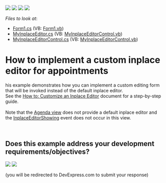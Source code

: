 <!-- default badges list -->
![](https://img.shields.io/endpoint?url=https://codecentral.devexpress.com/api/v1/VersionRange/128635182/17.1.3%2B)
[![](https://img.shields.io/badge/Open_in_DevExpress_Support_Center-FF7200?style=flat-square&logo=DevExpress&logoColor=white)](https://supportcenter.devexpress.com/ticket/details/E4826)
[![](https://img.shields.io/badge/📖_How_to_use_DevExpress_Examples-e9f6fc?style=flat-square)](https://docs.devexpress.com/GeneralInformation/403183)
[![](https://img.shields.io/badge/💬_Leave_Feedback-feecdd?style=flat-square)](#does-this-example-address-your-development-requirementsobjectives)
<!-- default badges end -->
<!-- default file list -->
*Files to look at*:

* [Form1.cs](./CS/SchedulerInplaceEditorExample/Form1.cs) (VB: [Form1.vb](./VB/SchedulerInplaceEditorExample/Form1.vb))
* [MyInplaceEditor.cs](./CS/SchedulerInplaceEditorExample/MyInplaceEditor.cs) (VB: [MyInplaceEditorControl.vb](./VB/SchedulerInplaceEditorExample/MyInplaceEditorControl.vb))
* [MyInplaceEditorControl.cs](./CS/SchedulerInplaceEditorExample/MyInplaceEditorControl.cs) (VB: [MyInplaceEditorControl.vb](./VB/SchedulerInplaceEditorExample/MyInplaceEditorControl.vb))
<!-- default file list end -->
# How to implement a custom inplace editor for appointments


<p>his example demonstrates how you can implement a custom editing form that will be invoked instead of the default inplace editor.<br> See the <a href="http://documentation.devexpress.com/#WindowsForms/CustomDocument2301"><u>How to: Customize an Inplace Editor</u></a> document for a step-by-step guide.<br><br>Note that the <a href="http://help.devexpress.com/#WindowsForms/CustomDocument115961">Agenda view</a> does not provide a default inplace editor and the <a href="http://help.devexpress.com/#WindowsForms/DevExpressXtraSchedulerSchedulerControl_InplaceEditorShowingtopic">InplaceEditorShowing</a> event does not occur in this view.</p>

<br/>


<!-- feedback -->
## Does this example address your development requirements/objectives?

[<img src="https://www.devexpress.com/support/examples/i/yes-button.svg"/>](https://www.devexpress.com/support/examples/survey.xml?utm_source=github&utm_campaign=how-to-implement-a-custom-inplace-editor-for-appointments-e4826&~~~was_helpful=yes) [<img src="https://www.devexpress.com/support/examples/i/no-button.svg"/>](https://www.devexpress.com/support/examples/survey.xml?utm_source=github&utm_campaign=how-to-implement-a-custom-inplace-editor-for-appointments-e4826&~~~was_helpful=no)

(you will be redirected to DevExpress.com to submit your response)
<!-- feedback end -->
